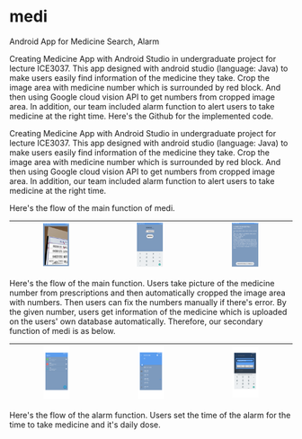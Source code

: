 # medi
Android App for Medicine Search, Alarm 

Creating Medicine App with Android Studio in undergraduate project for lecture ICE3037. This app designed with android studio (language: Java) to make users easily find information of the medicine they take. Crop the image area with medicine number which is surrounded by red block. And then using Google cloud vision API to get numbers from cropped image area. In addition, our team included alarm function to alert users to take medicine at the right time. Here's the Github for the implemented code.

Creating Medicine App with Android Studio in undergraduate project for lecture ICE3037. 
This app designed with android studio (language: Java) to make users easily find information of the medicine they take. 
Crop the image area with medicine number which is surrounded by red block. And then using Google cloud vision API to get numbers from cropped image area. 
In addition, our team included alarm function to alert users to take medicine at the right time. 

Here's the flow of the main function of medi.

|<img src="/prj/1.png" width="30%" height="30%">|<img src="/prj/2.png" width="30%" height="30%">|<img src="/prj/3.png" width="30%" height="30%">|
|:--:|:--:|:--:|  

Here's the flow of the main function. Users take picture of the medicine number from prescriptions and then automatically cropped the image area with numbers. Then users can fix the numbers manually if there's error. By the given number, users get information of the medicine which is uploaded on the users' own database automatically. Therefore, our secondary function of medi is as below.

|<img src="/prj/4.png" width="30%" height="30%">|<img src="/prj/5.png" width="30%" height="30%">|<img src="/prj/6.png" width="30%" height="30%">|
|:--:|:--:|:--:| 
Here's the flow of the alarm function. Users set the time of the alarm for the time to take medicine and it's daily dose.


